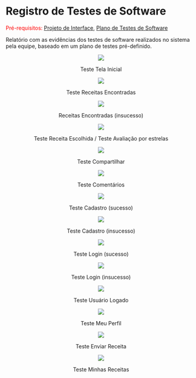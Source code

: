 # Registro de Testes de Software

<span style="color:red">Pré-requisitos: <a href="3-Projeto de Interface.md"> Projeto de Interface</a></span>, <a href="8-Plano de Testes de Software.md"> Plano de Testes de Software</a>

Relatório com as evidências dos testes de software realizados no sistema pela equipe, baseado em um plano de testes pré-definido.

<div align="center">
  <img src="img\Teste-Tela-Inicial.png">
</div>

<p align="center">Teste Tela Inicial</p>




<div align="center">
  <img src="img\Teste-Receitas-Encontradas.png">
</div>

<p align="center">Teste Receitas Encontradas</p>




<div align="center">
  <img src="img\Teste-receita-encontrada-insucesso.png">
</div>

<p align="center">Receitas Encontradas (insucesso)</p>




<div align="center">
  <img src="img\Teste-Receita-Escolhida.png">
</div>

<p align="center">Teste Receita Escolhida / Teste Avaliação por estrelas</p>




<div align="center">
  <img src="img\Teste-Compartilhar.png">
</div>

<p align="center">Teste Compartilhar</p>




<div align="center">
  <img src="img\Teste-Comentários.png">
</div>

<p align="center">Teste Comentários</p>




<div align="center">
  <img src="img\Teste-Cadastro-sucesso.png">
</div>

<p align="center">Teste Cadastro (sucesso)</p>




<div align="center">
  <img src="img\Teste-Cadastro-insucesso.png">
</div>

<p align="center">Teste Cadastro (insucesso)</p>




<div align="center">
  <img src="img\Teste-Login-sucesso.png">
</div>

<p align="center">Teste Login (sucesso)</p>




<div align="center">
  <img src="img\Teste-Login-insucesso.png">
</div>

<p align="center">Teste Login (insucesso)</p>




<div align="center">
  <img src="img\Teste-Usuario-Logado.png">
</div>

<p align="center">Teste Usuário Logado</p>




<div align="center">
  <img src="img\Teste-Meu-Perfil.png">
</div>

<p align="center">Teste Meu Perfil</p>




<div align="center">
  <img src="img\Teste-Enviar-Receita.png">
</div>

<p align="center">Teste Enviar Receita</p>




<div align="center">
  <img src="img\Teste-Minhas-Receitas.png">
</div>

<p align="center">Teste Minhas Receitas</p>
